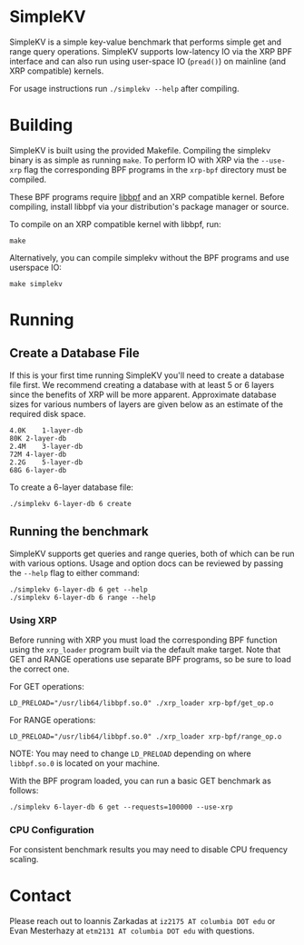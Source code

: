 # SimpleKV
SimpleKV is a simple key-value benchmark that performs simple get and range
query operations.  SimpleKV supports low-latency IO via the XRP BPF interface
and can also run using user-space IO (`pread()`) on mainline (and XRP
compatible) kernels.

For usage instructions run `./simplekv --help` after compiling.


# Building
SimpleKV is built using the provided Makefile. Compiling the simplekv binary
is as simple as running `make`. To perform IO with XRP via the `--use-xrp`
flag the corresponding BPF programs in the `xrp-bpf` directory must be
compiled.

These BPF programs require [libbpf](https://github.com/libbpf/libbpf) and an XRP compatible kernel.
Before compiling, install libbpf via your distribution's package manager or source.

To compile on an XRP compatible kernel with libbpf, run:
```
make
```

Alternatively, you can compile simplekv without the BPF programs and use userspace IO:
```
make simplekv
```

# Running

## Create a Database File
If this is your first time running SimpleKV you'll need to create a database
file first.  We recommend creating a database with at least 5 or 6 layers since
the benefits of XRP will be more apparent. Approximate database sizes for
various numbers of layers are given below as an estimate of the required disk
space.
```
4.0K	1-layer-db
80K	2-layer-db
2.4M	3-layer-db
72M	4-layer-db
2.2G	5-layer-db
68G	6-layer-db
```

To create a 6-layer database file:
```
./simplekv 6-layer-db 6 create
```

## Running the benchmark
SimpleKV supports get queries and range queries, both of which can be run with various options.
Usage and option docs can be reviewed by passing the `--help` flag to either command:
```
./simplekv 6-layer-db 6 get --help
./simplekv 6-layer-db 6 range --help
```

### Using XRP
Before running with XRP you must load the corresponding BPF function using the
`xrp_loader` program built via the default make target. Note that GET and RANGE operations
use separate BPF programs, so be sure to load the correct one.

For GET operations:
```
LD_PRELOAD="/usr/lib64/libbpf.so.0" ./xrp_loader xrp-bpf/get_op.o
```

For RANGE operations:
```
LD_PRELOAD="/usr/lib64/libbpf.so.0" ./xrp_loader xrp-bpf/range_op.o
```

NOTE: You may need to change `LD_PRELOAD` depending on where `libbpf.so.0` is located on your machine.

With the BPF program loaded, you can run a basic GET benchmark as follows:
```
./simplekv 6-layer-db 6 get --requests=100000 --use-xrp
```

### CPU Configuration
For consistent benchmark results you may need to disable CPU frequency scaling.


# Contact
Please reach out to Ioannis Zarkadas at `iz2175 AT columbia DOT edu` or Evan
Mesterhazy at `etm2131 AT columbia DOT edu` with questions.
